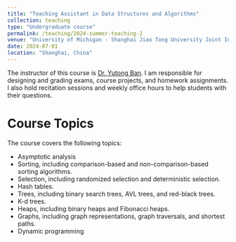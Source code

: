 ```yaml
---
title: "Teaching Assistant in Data Structures and Algorithms"
collection: teaching
type: "Undergraduate course"
permalink: /teaching/2024-summer-teaching-2
venue: "University of Michigan - Shanghai Jiao Tong University Joint Institute"
date: 2024-07-01
location: "Shanghai, China"
---
```


The instructor of this course is [Dr. Yutong Ban](https://www.ji.sjtu.edu.cn/about/faculty-staff/faculty-directory/faculty-detail/75745/). I am responsible for designing and grading exams, course projects, and homework assignments. I also hold recitation sessions and weekly office hours to help students with their questions.

Course Topics
======
The course covers the following topics:
* Asymptotic analysis
* Sorting, including comparison-based and non-comparison-based sorting algorithms.
* Selection, including randomized selection and deterministic selection.
* Hash tables.
* Trees, including binary search trees, AVL trees, and red-black trees.
* K-d trees.
* Heaps, including binary heaps and Fibonacci heaps.
* Graphs, including graph representations, graph traversals, and shortest paths.
* Dynamic programming